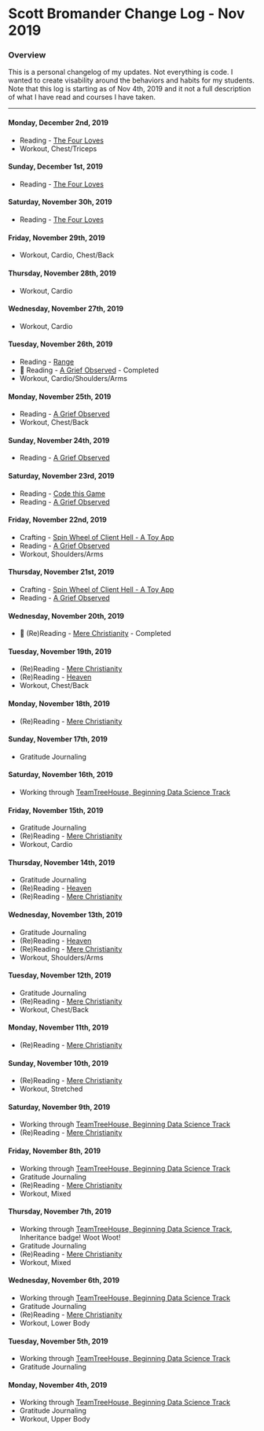 # Scott Bromander Change Log - Nov 2019

### Overview
This is a personal changelog of my updates. Not everything is code. I wanted to create visability around the behaviors and habits for my students. Note that this log is starting as of Nov 4th, 2019 and it not a full description of what I have read and courses I have taken. 

---
#### Monday, December 2nd, 2019
- Reading - [The Four Loves](https://www.amazon.com/Four-Loves-C-S-Lewis/dp/0062565397/ref=pd_sbs_14_t_0/147-5591187-9022154?_encoding=UTF8&pd_rd_i=0062565397&pd_rd_r=6e1dc2e1-2768-4fbc-9255-e04ba2480bfe&pd_rd_w=KWGcM&pd_rd_wg=0Qddh&pf_rd_p=5cfcfe89-300f-47d2-b1ad-a4e27203a02a&pf_rd_r=HCRS9Z76BHK2CJKM8PHC&psc=1&refRID=HCRS9Z76BHK2CJKM8PHC)
- Workout, Chest/Triceps

#### Sunday, December 1st, 2019
- Reading - [The Four Loves](https://www.amazon.com/Four-Loves-C-S-Lewis/dp/0062565397/ref=pd_sbs_14_t_0/147-5591187-9022154?_encoding=UTF8&pd_rd_i=0062565397&pd_rd_r=6e1dc2e1-2768-4fbc-9255-e04ba2480bfe&pd_rd_w=KWGcM&pd_rd_wg=0Qddh&pf_rd_p=5cfcfe89-300f-47d2-b1ad-a4e27203a02a&pf_rd_r=HCRS9Z76BHK2CJKM8PHC&psc=1&refRID=HCRS9Z76BHK2CJKM8PHC)

#### Saturday, November 30h, 2019
- Reading - [The Four Loves](https://www.amazon.com/Four-Loves-C-S-Lewis/dp/0062565397/ref=pd_sbs_14_t_0/147-5591187-9022154?_encoding=UTF8&pd_rd_i=0062565397&pd_rd_r=6e1dc2e1-2768-4fbc-9255-e04ba2480bfe&pd_rd_w=KWGcM&pd_rd_wg=0Qddh&pf_rd_p=5cfcfe89-300f-47d2-b1ad-a4e27203a02a&pf_rd_r=HCRS9Z76BHK2CJKM8PHC&psc=1&refRID=HCRS9Z76BHK2CJKM8PHC)

#### Friday, November 29th, 2019
- Workout, Cardio, Chest/Back

#### Thursday, November 28th, 2019
- Workout, Cardio

#### Wednesday, November 27th, 2019
- Workout, Cardio

#### Tuesday, November 26th, 2019
- Reading - [Range](https://www.amazon.com/Range-Generalists-Triumph-Specialized-World/dp/0735214484)
-  🎉 Reading - [A Grief Observed](https://www.amazon.com/Blackstone-Audio-Inc-Grief-Observed/dp/B000EAT1UG/ref=tmm_aud_swatch_0?_encoding=UTF8&qid=1574385199&sr=8-2) - Completed
- Workout, Cardio/Shoulders/Arms

#### Monday, November 25th, 2019
- Reading - [A Grief Observed](https://www.amazon.com/Blackstone-Audio-Inc-Grief-Observed/dp/B000EAT1UG/ref=tmm_aud_swatch_0?_encoding=UTF8&qid=1574385199&sr=8-2)
- Workout, Chest/Back

#### Sunday, November 24th, 2019
- Reading - [A Grief Observed](https://www.amazon.com/Blackstone-Audio-Inc-Grief-Observed/dp/B000EAT1UG/ref=tmm_aud_swatch_0?_encoding=UTF8&qid=1574385199&sr=8-2)

#### Saturday, November 23rd, 2019
- Reading - [Code this Game](https://www.amazon.com/Code-This-Game-Python-Create/dp/1250306698/ref=sr_1_1?crid=23M5C0FJCFFGC&keywords=code+this+game&qid=1574555129&sprefix=code+this+%2Caps%2C169&sr=8-1)
- Reading - [A Grief Observed](https://www.amazon.com/Blackstone-Audio-Inc-Grief-Observed/dp/B000EAT1UG/ref=tmm_aud_swatch_0?_encoding=UTF8&qid=1574385199&sr=8-2)

#### Friday, November 22nd, 2019
- Crafting - [Spin Wheel of Client Hell - A Toy App](https://github.com/scottbromander/spin-wheel-of-client-hell)
- Reading - [A Grief Observed](https://www.amazon.com/Blackstone-Audio-Inc-Grief-Observed/dp/B000EAT1UG/ref=tmm_aud_swatch_0?_encoding=UTF8&qid=1574385199&sr=8-2)
- Workout, Shoulders/Arms

#### Thursday, November 21st, 2019
- Crafting - [Spin Wheel of Client Hell - A Toy App](https://github.com/scottbromander/spin-wheel-of-client-hell)
- Reading - [A Grief Observed](https://www.amazon.com/Blackstone-Audio-Inc-Grief-Observed/dp/B000EAT1UG/ref=tmm_aud_swatch_0?_encoding=UTF8&qid=1574385199&sr=8-2)

#### Wednesday, November 20th, 2019
- 🎉 (Re)Reading - [Mere Christianity](https://www.amazon.com/Mere-Christianity-C-S-Lewis/dp/0060652926) - Completed

#### Tuesday, November 19th, 2019
- (Re)Reading - [Mere Christianity](https://www.amazon.com/Mere-Christianity-C-S-Lewis/dp/0060652926)
- (Re)Reading - [Heaven](https://www.amazon.com/gp/product/0842379428/ref=dbs_a_def_rwt_bibl_vppi_i0)
- Workout, Chest/Back

#### Monday, November 18th, 2019
- (Re)Reading - [Mere Christianity](https://www.amazon.com/Mere-Christianity-C-S-Lewis/dp/0060652926)

#### Sunday, November 17th, 2019
- Gratitude Journaling

#### Saturday, November 16th, 2019
- Working through [TeamTreeHouse, Beginning Data Science Track](https://teamtreehouse.com/tracks/beginning-data-science)

#### Friday, November 15th, 2019
- Gratitude Journaling
- (Re)Reading - [Mere Christianity](https://www.amazon.com/Mere-Christianity-C-S-Lewis/dp/0060652926)
- Workout, Cardio

#### Thursday, November 14th, 2019
- Gratitude Journaling
- (Re)Reading - [Heaven](https://www.amazon.com/gp/product/0842379428/ref=dbs_a_def_rwt_bibl_vppi_i0)
- (Re)Reading - [Mere Christianity](https://www.amazon.com/Mere-Christianity-C-S-Lewis/dp/0060652926)

#### Wednesday, November 13th, 2019
- Gratitude Journaling
- (Re)Reading - [Heaven](https://www.amazon.com/gp/product/0842379428/ref=dbs_a_def_rwt_bibl_vppi_i0)
- (Re)Reading - [Mere Christianity](https://www.amazon.com/Mere-Christianity-C-S-Lewis/dp/0060652926)
- Workout, Shoulders/Arms

#### Tuesday, November 12th, 2019
- Gratitude Journaling
- (Re)Reading - [Mere Christianity](https://www.amazon.com/Mere-Christianity-C-S-Lewis/dp/0060652926)
- Workout, Chest/Back

#### Monday, November 11th, 2019
- (Re)Reading - [Mere Christianity](https://www.amazon.com/Mere-Christianity-C-S-Lewis/dp/0060652926)

#### Sunday, November 10th, 2019
- (Re)Reading - [Mere Christianity](https://www.amazon.com/Mere-Christianity-C-S-Lewis/dp/0060652926)
- Workout, Stretched

#### Saturday, November 9th, 2019
- Working through [TeamTreeHouse, Beginning Data Science Track](https://teamtreehouse.com/tracks/beginning-data-science)
- (Re)Reading - [Mere Christianity](https://www.amazon.com/Mere-Christianity-C-S-Lewis/dp/0060652926)

#### Friday, November 8th, 2019
- Working through [TeamTreeHouse, Beginning Data Science Track](https://teamtreehouse.com/tracks/beginning-data-science)
- Gratitude Journaling
- (Re)Reading - [Mere Christianity](https://www.amazon.com/Mere-Christianity-C-S-Lewis/dp/0060652926)
- Workout, Mixed

#### Thursday, November 7th, 2019
- Working through [TeamTreeHouse, Beginning Data Science Track](https://teamtreehouse.com/tracks/beginning-data-science), Inheritance badge! Woot Woot!
- Gratitude Journaling
- (Re)Reading - [Mere Christianity](https://www.amazon.com/Mere-Christianity-C-S-Lewis/dp/0060652926)
- Workout, Mixed

#### Wednesday, November 6th, 2019
- Working through [TeamTreeHouse, Beginning Data Science Track](https://teamtreehouse.com/tracks/beginning-data-science)
- Gratitude Journaling
- (Re)Reading - [Mere Christianity](https://www.amazon.com/Mere-Christianity-C-S-Lewis/dp/0060652926)
- Workout, Lower Body

#### Tuesday, November 5th, 2019
- Working through [TeamTreeHouse, Beginning Data Science Track](https://teamtreehouse.com/tracks/beginning-data-science)
- Gratitude Journaling

#### Monday, November 4th, 2019
- Working through [TeamTreeHouse, Beginning Data Science Track](https://teamtreehouse.com/tracks/beginning-data-science)
- Gratitude Journaling
- Workout, Upper Body
